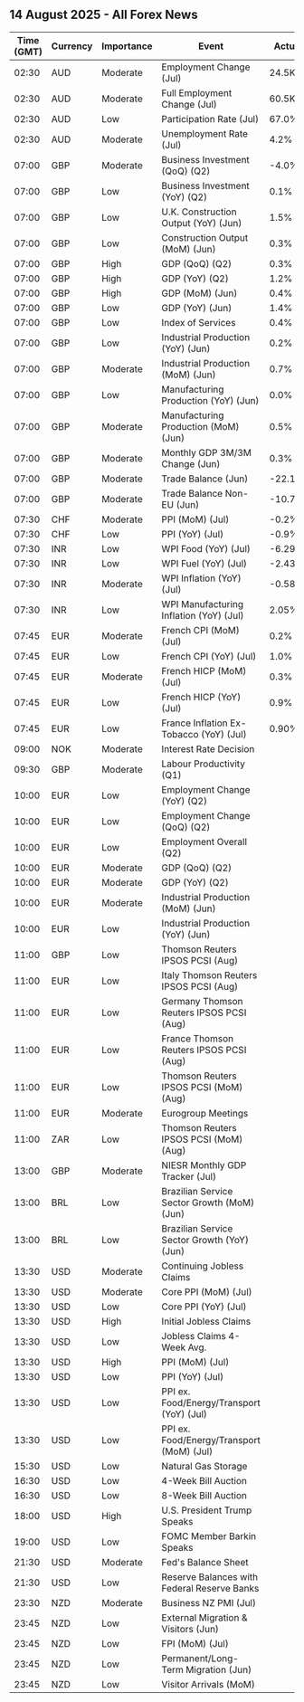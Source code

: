 ## 14 August 2025 - All Forex News

| Time (GMT) | Currency | Importance | Event | Actual | Forecast | Previous |
|------|----------|------------|-------|--------|----------|----------|
| 02:30 | AUD | Moderate | Employment Change (Jul) | 24.5K | 25.3K | 1.0K |
| 02:30 | AUD | Moderate | Full Employment Change (Jul) | 60.5K |  | -36.7K |
| 02:30 | AUD | Low | Participation Rate (Jul) | 67.0% | 67.1% | 67.0% |
| 02:30 | AUD | Moderate | Unemployment Rate (Jul) | 4.2% | 4.2% | 4.3% |
| 07:00 | GBP | Moderate | Business Investment (QoQ) (Q2) | -4.0% | 0.1% | 3.9% |
| 07:00 | GBP | Low | Business Investment (YoY) (Q2) | 0.1% |  | 6.1% |
| 07:00 | GBP | Low | U.K. Construction Output (YoY) (Jun) | 1.5% | 1.3% | 1.4% |
| 07:00 | GBP | Low | Construction Output (MoM) (Jun) | 0.3% | 0.3% | -0.5% |
| 07:00 | GBP | High | GDP (QoQ) (Q2) | 0.3% | 0.1% | 0.7% |
| 07:00 | GBP | High | GDP (YoY) (Q2) | 1.2% | 1.0% | 1.3% |
| 07:00 | GBP | High | GDP (MoM) (Jun) | 0.4% | 0.2% | -0.1% |
| 07:00 | GBP | Low | GDP (YoY) (Jun) | 1.4% | 1.1% | 0.9% |
| 07:00 | GBP | Low | Index of Services | 0.4% | 0.2% | 0.4% |
| 07:00 | GBP | Low | Industrial Production (YoY) (Jun) | 0.2% | -0.3% | -0.2% |
| 07:00 | GBP | Moderate | Industrial Production (MoM) (Jun) | 0.7% | 0.3% | -1.3% |
| 07:00 | GBP | Low | Manufacturing Production (YoY) (Jun) | 0.0% | -0.9% | 1.0% |
| 07:00 | GBP | Moderate | Manufacturing Production (MoM) (Jun) | 0.5% | 0.4% | -1.0% |
| 07:00 | GBP | Moderate | Monthly GDP 3M/3M Change (Jun) | 0.3% | 0.1% | 0.6% |
| 07:00 | GBP | Moderate | Trade Balance (Jun) | -22.16B | -21.70B | -22.05B |
| 07:00 | GBP | Moderate | Trade Balance Non-EU (Jun) | -10.78B |  | -9.75B |
| 07:30 | CHF | Moderate | PPI (MoM) (Jul) | -0.2% | 0.0% | -0.1% |
| 07:30 | CHF | Low | PPI (YoY) (Jul) | -0.9% |  | -0.7% |
| 07:30 | INR | Low | WPI Food (YoY) (Jul) | -6.29% |  | -3.75% |
| 07:30 | INR | Low | WPI Fuel (YoY) (Jul) | -2.43% |  | -2.65% |
| 07:30 | INR | Moderate | WPI Inflation (YoY) (Jul) | -0.58% | -0.30% | -0.13% |
| 07:30 | INR | Low | WPI Manufacturing Inflation (YoY) (Jul) | 2.05% |  | 1.97% |
| 07:45 | EUR | Moderate | French CPI (MoM) (Jul) | 0.2% | 0.2% | 0.4% |
| 07:45 | EUR | Low | French CPI (YoY) (Jul) | 1.0% | 1.0% | 1.0% |
| 07:45 | EUR | Moderate | French HICP (MoM) (Jul) | 0.3% | 0.3% | 0.4% |
| 07:45 | EUR | Low | French HICP (YoY) (Jul) | 0.9% | 0.9% | 0.9% |
| 07:45 | EUR | Low | France Inflation Ex-Tobacco (YoY) (Jul) | 0.90% |  | 0.90% |
| 09:00 | NOK | Moderate | Interest Rate Decision |  | 4.25% | 4.25% |
| 09:30 | GBP | Moderate | Labour Productivity (Q1) |  | -0.5% | 0.2% |
| 10:00 | EUR | Low | Employment Change (YoY) (Q2) |  | 0.6% | 0.7% |
| 10:00 | EUR | Low | Employment Change (QoQ) (Q2) |  | 0.2% | 0.2% |
| 10:00 | EUR | Low | Employment Overall (Q2) |  |  | 169,794.4K |
| 10:00 | EUR | Moderate | GDP (QoQ) (Q2) |  | 0.1% | 0.6% |
| 10:00 | EUR | Moderate | GDP (YoY) (Q2) |  | 1.4% | 1.5% |
| 10:00 | EUR | Moderate | Industrial Production (MoM) (Jun) |  | -0.9% | 1.7% |
| 10:00 | EUR | Low | Industrial Production (YoY) (Jun) |  | 1.7% | 3.7% |
| 11:00 | GBP | Low | Thomson Reuters IPSOS PCSI (Aug) |  |  | 52.1 |
| 11:00 | EUR | Low | Italy Thomson Reuters IPSOS PCSI (Aug) |  |  | 43.80 |
| 11:00 | EUR | Low | Germany Thomson Reuters IPSOS PCSI (Aug) |  |  | 49.38 |
| 11:00 | EUR | Low | France Thomson Reuters IPSOS PCSI (Aug) |  |  | 41.85 |
| 11:00 | EUR | Low | Thomson Reuters IPSOS PCSI (MoM) (Aug) |  |  | 47.76 |
| 11:00 | EUR | Moderate | Eurogroup Meetings |  |  |  |
| 11:00 | ZAR | Low | Thomson Reuters IPSOS PCSI (MoM) (Aug) |  |  | 44.98 |
| 13:00 | GBP | Moderate | NIESR Monthly GDP Tracker (Jul) |  |  | 0.2% |
| 13:00 | BRL | Low | Brazilian Service Sector Growth (MoM) (Jun) |  |  | 0.1% |
| 13:00 | BRL | Low | Brazilian Service Sector Growth (YoY) (Jun) |  |  | 3.6% |
| 13:30 | USD | Moderate | Continuing Jobless Claims |  | 1,960K | 1,974K |
| 13:30 | USD | Moderate | Core PPI (MoM) (Jul) |  | 0.2% | 0.0% |
| 13:30 | USD | Low | Core PPI (YoY) (Jul) |  | 2.9% | 2.6% |
| 13:30 | USD | High | Initial Jobless Claims |  | 225K | 226K |
| 13:30 | USD | Low | Jobless Claims 4-Week Avg. |  |  | 220.75K |
| 13:30 | USD | High | PPI (MoM) (Jul) |  | 0.2% | 0.0% |
| 13:30 | USD | Low | PPI (YoY) (Jul) |  | 2.5% | 2.3% |
| 13:30 | USD | Low | PPI ex. Food/Energy/Transport (YoY) (Jul) |  |  | 2.5% |
| 13:30 | USD | Low | PPI ex. Food/Energy/Transport (MoM) (Jul) |  |  | 0.0% |
| 15:30 | USD | Low | Natural Gas Storage |  | 53B | 7B |
| 16:30 | USD | Low | 4-Week Bill Auction |  |  | 4.300% |
| 16:30 | USD | Low | 8-Week Bill Auction |  |  | 4.235% |
| 18:00 | USD | High | U.S. President Trump Speaks |  |  |  |
| 19:00 | USD | Low | FOMC Member Barkin Speaks |  |  |  |
| 21:30 | USD | Moderate | Fed's Balance Sheet |  |  | 6,641B |
| 21:30 | USD | Low | Reserve Balances with Federal Reserve Banks |  |  | 3.330T |
| 23:30 | NZD | Moderate | Business NZ PMI (Jul) |  |  | 48.8 |
| 23:45 | NZD | Low | External Migration & Visitors (Jun) |  |  | 6.10% |
| 23:45 | NZD | Low | FPI (MoM) (Jul) |  |  | 1.2% |
| 23:45 | NZD | Low | Permanent/Long-Term Migration (Jun) |  |  | 1,530 |
| 23:45 | NZD | Low | Visitor Arrivals (MoM) |  |  | -0.9% |
